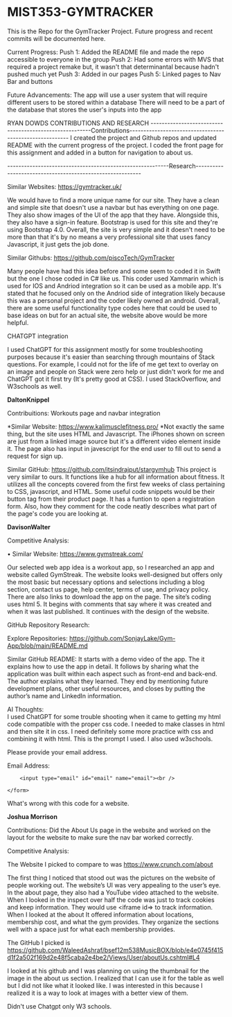 # MIST353-GYMTRACKER
This is the Repo for the GymTracker Project. Future progress and recent commits will be documented here.

Current Progress:
  Push 1: Added the README file and made the repo accessible to everyone in the group 
  Push 2: Had some errors with MVS that required a project remake but, it wasn't that determinantal because hadn't pushed much yet
  Push 3: Added in our pages
  Push 5: Linked pages to Nav Bar and buttons

Future Advancements:
The app will use a user system that will require different users to be stored within a database
There will need to be a part of the database that stores the user's inputs into the app


RYAN DOWDS CONTRIBUTIONS AND RESEARCH
--------------------------------------------------------Contributions--------------------------------------------------------
I created the project and Github repos and updated README with the current progress of the project. I coded the front page for this assignment and added in a button for navigation to about us.

----------------------------------------------------------Research----------------------------------------------------------

Similar Websites: https://gymtracker.uk/ 

We would have to find a more unique name for our site. They have a clean and simple site that doesn't use a navbar but has everything on one page. They also show images of the UI of the app that they have. Alongside this, they also have a sign-in feature. Bootstrap is used for this site and they're using Bootstrap 4.0. Overall, the site is very simple and it doesn't need to be more than that it's by no means a very professional site that uses fancy Javascript, it just gets the job done.

Similar Githubs: https://github.com/piscoTech/GymTracker

Many people have had this idea before and some seem to coded it in Swift but the one I chose coded in C# like us. This coder used Xammarin which is used for IOS and Andriod integration so it can be used as a mobile app. It's stated that he focused only on the Andriod side of integration likely because this was a personal project and the coder likely owned an android. Overall, there are some useful functionality type codes here that could be used to base ideas on but for an actual site, the website above would be more helpful. 

CHATGPT integration

I used ChatGPT for this assignment mostly for some troubleshooting purposes because it's easier than searching through mountains of Stack questions. For example, I could not for the life of me get text to overlay on an image and people on Stack were zero help or just didn't work for me and ChatGPT got it first try (It's pretty good at CSS).
I used StackOverflow, and W3schools as well.

**DaltonKnippel**

Contribuitions: Workouts page and navbar integration 

*Similar Website: https://www.kalimusclefitness.pro/
*Not exactly the same thing, but the site uses HTML and Javascript. The iPhones shown on screen are just from a linked image source but it's a different video element inside it. The page also has input in javescript for the end user to fill out to send a request for sign up.


Similar GitHub:  https://github.com/itsindrajput/stargymhub
This project is very similar to ours. It functions like a hub for all information about fitness. It utilizes all the concepts covered from the first few weeks of class pertaining to CSS, javascript, and HTML. Some useful code snippets would be their button tag from their product page. It has a funtion to open a registration form. Also, how they comment for the code neatly describes what part of the page's code you are looking at. 


**DavisonWalter**

 

Competitive Analysis:  

• Similar Website: https://www.gymstreak.com/  

Our selected web app idea is a workout app, so I researched an app and website called GymStreak. The website looks well-designed but offers only the most basic but necessary options and selections including a blog section, contact us page, help center, terms of use, and privacy policy. There are also links to download the app on the page. The site’s coding uses html 5. It begins with comments that say where it was created and when it was last published. It continues with the design of the website.  

GitHub Repository Research:  

Explore Repositories: https://github.com/SonjayLake/Gym-App/blob/main/README.md 

Similar GitHub README: It starts with a demo video of the app. The it explains how to use the app in detail. It follows by sharing what the application was built within each aspect such as front-end and back-end. The author explains what they learned. They end by mentioning future development plans, other useful resources, and closes by putting the author’s name and LinkedIn information. 			 

AI Thoughts:  
I used ChatGPT for some trouble shooting when it came to getting my html code compatible with the proper css code. I needed to make classes in html and then site it in css. I need definitely some more practice with css and combining it with html. This is the prompt I used. I also used w3schools. 
<!DOCTYPE html>

<html>
<head>
    <title>Contact Us</title>
</head>
<body>
    <p>Please provide your email address.</p>
    <form>
        <label for="email">Email Address:</label><br>

        <input type="email" id="email" name="email"><br />

    </form>

</body>
What's wrong with this code for a website. 




**Joshua Morrison**

Contributions: Did the About Us page in the website and worked on the layout for the website to make sure the nav bar worked correctly. 


Competitive Analysis: 

The Website I picked to compare to was https://www.crunch.com/about 

The first thing I noticed that stood out was the pictures on the website of people working out. The website’s UI was very appealing to the user’s eye. In the about page, they also had a YouTube video attached to the website. When I looked in the inspect over half the code was just to track cookies and keep information. They would use <iframe id=> to track information. When I looked at the about It offered information about locations, membership cost, and what the gym provides. They organize the sections well with a space just for what each membership provides.


The GitHub I picked is https://github.com/WaleedAshraf/bsef12m538MusicBOX/blob/e4e0745f415d1f2a502f169d2e48f5caba2e4be2/Views/User/aboutUs.cshtml#L4 

I looked at his github and I was planning on using the thumbnail for the image in the about us section. I realized that I can use it for the table as well but I did not like what it looked like. I was interested in this because I realized it is a way to look at images with a better view of them. 



Didn't use Chatgpt only W3 schools.

